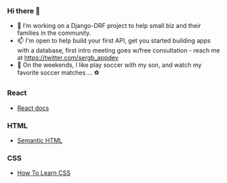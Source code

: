 ### Hi there 👋

- 🌱 I’m working on a Django-DRF project to help small biz and their families in the community.
- 📫 I'm open to help build your first API, get you started building apps with a database, first intro meeting goes w/free consultation - reach me at https://twitter.com/sergb_appdev
- 💬 On the weekends, I like play soccer with my son, and watch my favorite soccer matches ... ⚽️

### React

- [React docs](https://reactjs.org/docs/getting-started.html)

### HTML

- [Semantic HTML](https://internetingishard.com/html-and-css/semantic-html/)

### CSS

- [How To Learn CSS](https://www.smashingmagazine.com/2019/01/how-to-learn-css/)

<!--
**sdbeng/sdbeng** is a ✨ _special_ ✨ repository because its `README.md` (this file) appears on your GitHub profile.

Here are some ideas to get you started:

- 🔭 I’m currently working on ...
- 🌱 I’m currently learning ...
- 👯 I’m looking to collaborate on ...
- 🤔 I’m looking for help with ...
- 💬 Ask me about ...
- 📫 How to reach me: ...
- 😄 Pronouns: ...
- ⚡ Fun fact: ...
-->


